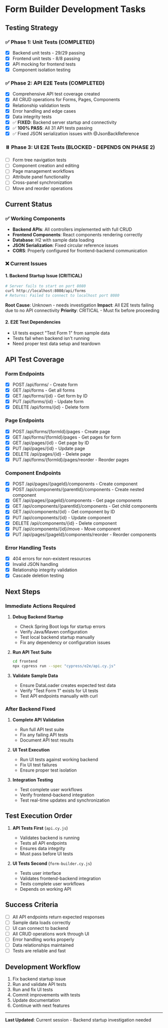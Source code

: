# Form Builder Development Tasks

## Testing Strategy

### ✅ Phase 1: Unit Tests (COMPLETED)
- [x] Backend unit tests - 29/29 passing
- [x] Frontend unit tests - 8/8 passing  
- [x] API mocking for frontend tests
- [x] Component isolation testing

### ✅ Phase 2: API E2E Tests (COMPLETED)
- [x] Comprehensive API test coverage created
- [x] All CRUD operations for Forms, Pages, Components
- [x] Relationship validation tests
- [x] Error handling and edge cases
- [x] Data integrity tests
- [x] ✅ **FIXED**: Backend server startup and connectivity
- [x] ✅ **100% PASS**: All 31 API tests passing
- [x] ✅ Fixed JSON serialization issues with @JsonBackReference

### ⏸️ Phase 3: UI E2E Tests (BLOCKED - DEPENDS ON PHASE 2)
- [ ] Form tree navigation tests
- [ ] Component creation and editing
- [ ] Page management workflows
- [ ] Attribute panel functionality
- [ ] Cross-panel synchronization
- [ ] Move and reorder operations

## Current Status

### ✅ Working Components
- **Backend APIs**: All controllers implemented with full CRUD
- **Frontend Components**: React components rendering correctly
- **Database**: H2 with sample data loading
- **JSON Serialization**: Fixed circular reference issues
- **CORS**: Properly configured for frontend-backend communication

### ❌ Current Issues

#### 1. Backend Startup Issue (CRITICAL)
```bash
# Server fails to start on port 8080
curl http://localhost:8080/api/forms
# Returns: Failed to connect to localhost port 8080
```

**Root Cause**: Unknown - needs investigation
**Impact**: All E2E tests failing due to no API connectivity
**Priority**: CRITICAL - Must fix before proceeding

#### 2. E2E Test Dependencies
- UI tests expect "Test Form 1" from sample data
- Tests fail when backend isn't running
- Need proper test data setup and teardown

## API Test Coverage

### Form Endpoints
- [x] POST /api/forms/ - Create form
- [x] GET /api/forms - Get all forms  
- [x] GET /api/forms/{id} - Get form by ID
- [x] PUT /api/forms/{id} - Update form
- [x] DELETE /api/forms/{id} - Delete form

### Page Endpoints  
- [x] POST /api/forms/{formId}/pages - Create page
- [x] GET /api/forms/{formId}/pages - Get pages for form
- [x] GET /api/pages/{id} - Get page by ID
- [x] PUT /api/pages/{id} - Update page
- [x] DELETE /api/pages/{id} - Delete page
- [x] PUT /api/forms/{formId}/pages/reorder - Reorder pages

### Component Endpoints
- [x] POST /api/pages/{pageId}/components - Create component
- [x] POST /api/components/{parentId}/components - Create nested component
- [x] GET /api/pages/{pageId}/components - Get page components
- [x] GET /api/components/{parentId}/components - Get child components
- [x] GET /api/components/{id} - Get component by ID
- [x] PUT /api/components/{id} - Update component
- [x] DELETE /api/components/{id} - Delete component
- [x] PUT /api/components/{id}/move - Move component
- [x] PUT /api/pages/{pageId}/components/reorder - Reorder components

### Error Handling Tests
- [x] 404 errors for non-existent resources
- [x] Invalid JSON handling
- [x] Relationship integrity validation
- [x] Cascade deletion testing

## Next Steps

### Immediate Actions Required
1. **Debug Backend Startup**
   - Check Spring Boot logs for startup errors
   - Verify Java/Maven configuration  
   - Test local backend startup manually
   - Fix any dependency or configuration issues

2. **Run API Test Suite**
   ```bash
   cd frontend
   npx cypress run --spec "cypress/e2e/api.cy.js"
   ```

3. **Validate Sample Data**
   - Ensure DataLoader creates expected test data
   - Verify "Test Form 1" exists for UI tests
   - Test API endpoints manually with curl

### After Backend Fixed
1. **Complete API Validation**
   - Run full API test suite
   - Fix any failing API tests
   - Document API test results

2. **UI Test Execution**
   - Run UI tests against working backend
   - Fix UI test failures
   - Ensure proper test isolation

3. **Integration Testing**
   - Test complete user workflows
   - Verify frontend-backend integration
   - Test real-time updates and synchronization

## Test Execution Order

1. **API Tests First** (`api.cy.js`)
   - Validates backend is running
   - Tests all API endpoints
   - Ensures data integrity
   - Must pass before UI tests

2. **UI Tests Second** (`form-builder.cy.js`)  
   - Tests user interface
   - Validates frontend-backend integration
   - Tests complete user workflows
   - Depends on working API

## Success Criteria

- [ ] All API endpoints return expected responses
- [ ] Sample data loads correctly
- [ ] UI can connect to backend
- [ ] All CRUD operations work through UI
- [ ] Error handling works properly
- [ ] Data relationships maintained
- [ ] Tests are reliable and fast

## Development Workflow

1. Fix backend startup issue
2. Run and validate API tests
3. Run and fix UI tests  
4. Commit improvements with tests
5. Update documentation
6. Continue with next features

---

**Last Updated**: Current session - Backend startup investigation needed 